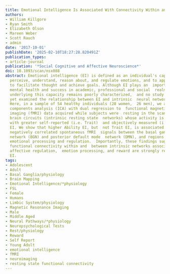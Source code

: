 ```yaml
---
title: Emotional Intelligence Is Associated With Connectivity Within and Between Resting-State Networks
authors:
- William Killgore
- Ryan Smith
- Elizabeth Olson
- Mareen Weber
- Scott Rauch
- admin
date: '2017-10-01'
publishDate: '2025-02-10T18:27:28.820491Z'
publication_types:
- article-journal
publication: '*Social Cognitive and Affective Neuroscience*'
doi: 10.1093/scan/nsx088
abstract: Emotional intelligence (EI) is defined as an individual's capacity to accurately
  perceive, understand, reason about, and regulate emotions, and to apply that  information
  to facilitate thought and achieve goals. Although EI plays an  important role in
  mental health and success in academic, professional and social  realms, the neurocircuitry
  underlying this capacity remains poorly characterized,  and no study to date has
  yet examined the relationship between EI and intrinsic  neural network function.
  Here, in a sample of 54 healthy individuals (28 women,  26 men), we apply independent
  components analysis (ICA) with dual regression to  functional magnetic resonance
  imaging (fMRI) data acquired while subjects were  resting in the scanner to investigate
  brain circuits (intrinsic resting state  networks) whose activity is associated
  with greater self-reported (i.e. Trait)  and objectively measured (i.e. Ability)
  EI. We show that higher Ability EI, but  not Trait EI, is associated with stronger
  negatively correlated spontaneous fMRI  signals between the basal ganglia/limbic
  network (BGN) and posterior default mode  network (DMN), and regions involved in
  emotional processing and regulation.  Importantly, these findings suggest that the
  functional connectivity within and  between intrinsic networks associated with mentation,
  affective regulation,  emotion processing, and reward are strongly related to ability
  EI.
tags:
- Adolescent
- Adult
- Basal Ganglia/physiology
- Brain Mapping
- Emotional Intelligence/*physiology
- FSL
- Female
- Humans
- Limbic System/physiology
- Magnetic Resonance Imaging
- Male
- Middle Aged
- Neural Pathways/*physiology
- Neuropsychological Tests
- Rest/physiology
- Reward
- Self Report
- Young Adult
- emotional intelligence
- fMRI
- neuroimaging
- resting state functional connectivity
---
```

